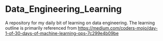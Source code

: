 # Data_Engineering_Learning
A repository for my daily bit of learning on data engineering.
The learning outline is primarily referenced from https://medium.com/coders-mojo/day-1-of-30-days-of-machine-learning-ops-7c299e4b09be
